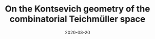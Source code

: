 ---
title: "On the Kontsevich geometry of the combinatorial Teichmüller space"
collection: talks
category: seminars
event: "Pure Math seminar"
venue: "University of Melbourne, AU"
date: 2020-03-20
---